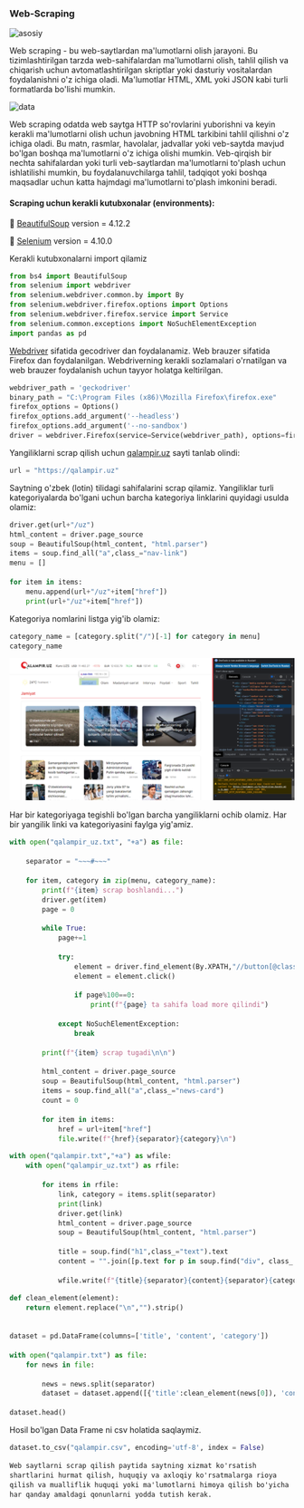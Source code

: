 ### Web-Scraping

![asosiy](https://miro.medium.com/v2/resize:fit:1400/1*1QcqrOoDE1rKa0NTp1iEtw.png)

Web scraping - bu web-saytlardan ma'lumotlarni olish jarayoni. Bu tizimlashtirilgan tarzda web-sahifalardan ma'lumotlarni olish, tahlil qilish va chiqarish uchun avtomatlashtirilgan skriptlar yoki dasturiy vositalardan foydalanishni o'z ichiga oladi. Ma'lumotlar HTML, XML yoki JSON kabi turli formatlarda bo'lishi mumkin.

![data](https://i.pinimg.com/originals/38/87/f4/3887f4e1986e94fea6b7b2fbf7a2fbcb.png)

Web scraping odatda web saytga HTTP so'rovlarini yuborishni va keyin kerakli ma'lumotlarni olish uchun javobning HTML tarkibini tahlil qilishni o'z ichiga oladi. Bu matn, rasmlar, havolalar, jadvallar yoki veb-saytda mavjud bo'lgan boshqa ma'lumotlarni o'z ichiga olishi mumkin. Veb-qirqish bir nechta sahifalardan yoki turli veb-saytlardan ma'lumotlarni to'plash uchun ishlatilishi mumkin, bu foydalanuvchilarga tahlil, tadqiqot yoki boshqa maqsadlar uchun katta hajmdagi ma'lumotlarni to'plash imkonini beradi.

#### Scraping uchun kerakli kutubxonalar (environments):

🚀 [BeautifulSoup](https://pypi.org/project/beautifulsoup4/) version = 4.12.2

🚀 [Selenium](https://pypi.org/project/selenium/) version = 4.10.0

Kerakli kutubxonalarni import qilamiz

```python
from bs4 import BeautifulSoup 
from selenium import webdriver
from selenium.webdriver.common.by import By
from selenium.webdriver.firefox.options import Options
from selenium.webdriver.firefox.service import Service
from selenium.common.exceptions import NoSuchElementException
import pandas as pd
```

[Webdriver](https://medium.com/coderbyte/why-is-selenium-webdriver-a-popular-choice-for-automation-testing-3bc2aee57bff) sifatida gecodriver dan foydalanamiz. Web brauzer sifatida Firefox dan foydalanilgan. Webdriverning kerakli sozlamalari o'rnatilgan va web brauzer foydalanish uchun tayyor holatga keltirilgan.

```python
webdriver_path = 'geckodriver'
binary_path = "C:\Program Files (x86)\Mozilla Firefox\firefox.exe"
firefox_options = Options()
firefox_options.add_argument('--headless')
firefox_options.add_argument('--no-sandbox')
driver = webdriver.Firefox(service=Service(webdriver_path), options=firefox_options)
```

Yangiliklarni scrap qilish uchun [qalampir.uz](https://qalampir.uz) sayti tanlab olindi:

```python
url = "https://qalampir.uz"
```

Saytning o'zbek (lotin) tilidagi sahifalarini scrap qilamiz. Yangiliklar turli kategoriyalarda bo'lgani uchun barcha kategoriya linklarini quyidagi usulda olamiz:

```python
driver.get(url+"/uz")
html_content = driver.page_source
soup = BeautifulSoup(html_content, "html.parser")
items = soup.find_all("a",class_="nav-link")
menu = []

for item in items:
    menu.append(url+"/uz"+item["href"])
    print(url+"/uz"+item["href"])
```

Kategoriya nomlarini listga yig'ib olamiz:

```python
category_name = [category.split("/")[-1] for category in menu]
category_name
```

![category](https://github.com/MisterFoziljon/Web-Scraping/blob/main/rasmlar/category.png)

Har bir kategoriyaga tegishli bo'lgan barcha yangiliklarni ochib olamiz. Har bir yangilik linki va kategoriyasini faylga yig'amiz.

```python
with open("qalampir_uz.txt", "+a") as file:
    
    separator = "~~~#~~~"
    
    for item, category in zip(menu, category_name):
        print(f"{item} scrap boshlandi...")
        driver.get(item)
        page = 0
        
        while True:
            page+=1
            
            try:
                element = driver.find_element(By.XPATH,"//button[@class=\"refresh-btn\"]")
                element = element.click()
                
                if page%100==0:
                    print(f"{page} ta sahifa load more qilindi")
                
            except NoSuchElementException:
                break
        
        print(f"{item} scrap tugadi\n\n")
        
        html_content = driver.page_source
        soup = BeautifulSoup(html_content, "html.parser")
        items = soup.find_all("a",class_="news-card")
        count = 0
        
        for item in items:
            href = url+item["href"]
            file.write(f"{href}{separator}{category}\n")
```


```python
with open("qalampir.txt","+a") as wfile:
    with open("qalampir_uz.txt") as rfile:
        
        for items in rfile:
            link, category = items.split(separator)
            print(link)
            driver.get(link)
            html_content = driver.page_source
            soup = BeautifulSoup(html_content, "html.parser")

            title = soup.find("h1",class_="text").text
            content = "".join([p.text for p in soup.find("div", class_ = "row g-4 my-main-content").find_all("p")])

            wfile.write(f"{title}{separator}{content}{separator}{category}\n")
```

```python
def clean_element(element):
    return element.replace("\n","").strip()


dataset = pd.DataFrame(columns=['title', 'content', 'category'])

with open("qalampir.txt") as file:
    for news in file:
        
        news = news.split(separator)
        dataset = dataset.append([{'title':clean_element(news[0]), 'content':clean_element(news[1]), 'category':clean_element(news[2])}],ignore_index = True)
        
dataset.head()
```

Hosil bo'lgan Data Frame ni csv holatida saqlaymiz.

```python
dataset.to_csv("qalampir.csv", encoding='utf-8', index = False)
```

```Web saytlarni scrap qilish paytida saytning xizmat ko'rsatish shartlarini hurmat qilish, huquqiy va axloqiy ko'rsatmalarga rioya qilish va mualliflik huquqi yoki ma'lumotlarni himoya qilish bo'yicha har qanday amaldagi qonunlarni yodda tutish kerak.```
